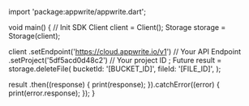 import 'package:appwrite/appwrite.dart';

void main() { // Init SDK
  Client client = Client();
  Storage storage = Storage(client);

  client
    .setEndpoint('https://cloud.appwrite.io/v1') // Your API Endpoint
    .setProject('5df5acd0d48c2') // Your project ID
  ;
  Future result = storage.deleteFile(
    bucketId: '[BUCKET_ID]',
    fileId: '[FILE_ID]',
  );

  result
    .then((response) {
      print(response);
    }).catchError((error) {
      print(error.response);
  });
}
